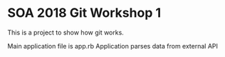 # SOA 2018 Git Workshop 1

This is a project to show how git works.

Main application file is app.rb
Application parses data from external API